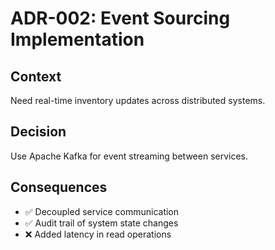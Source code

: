 # ADR-002: Event Sourcing Implementation

## Context
Need real-time inventory updates across distributed systems.

## Decision
Use Apache Kafka for event streaming between services.

## Consequences
- ✅ Decoupled service communication
- ✅ Audit trail of system state changes
- ❌ Added latency in read operations
